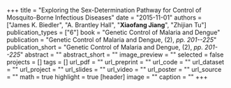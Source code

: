 +++
title = "Exploring the Sex-Determination Pathway for Control of Mosquito-Borne Infectious Diseases"
date = "2015-11-01"
authors = ["James K. Biedler", "A. Brantley Hall", "**Xiaofang Jiang**", "Zhijian Tu"]
publication_types = ["6"]
book = "Genetic Control of Malaria and Dengue"
publication = "Genetic Control of Malaria and Dengue, (2), _pp. 201--225_"
publication_short = "Genetic Control of Malaria and Dengue, (2), _pp. 201--225_"
abstract = ""
abstract_short = ""
image_preview = ""
selected = false
projects = []
tags = []
url_pdf = ""
url_preprint = ""
url_code = ""
url_dataset = ""
url_project = ""
url_slides = ""
url_video = ""
url_poster = ""
url_source = ""
math = true
highlight = true
[header]
image = ""
caption = ""
+++
